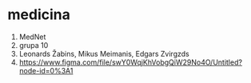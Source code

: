# medicina
1. MedNet
2. grupa 10
3. Leonards Žabins, Mikus Meimanis, Edgars Zvirgzds
4. https://www.figma.com/file/swY0WqjKhVobgQiW29No4O/Untitled?node-id=0%3A1
